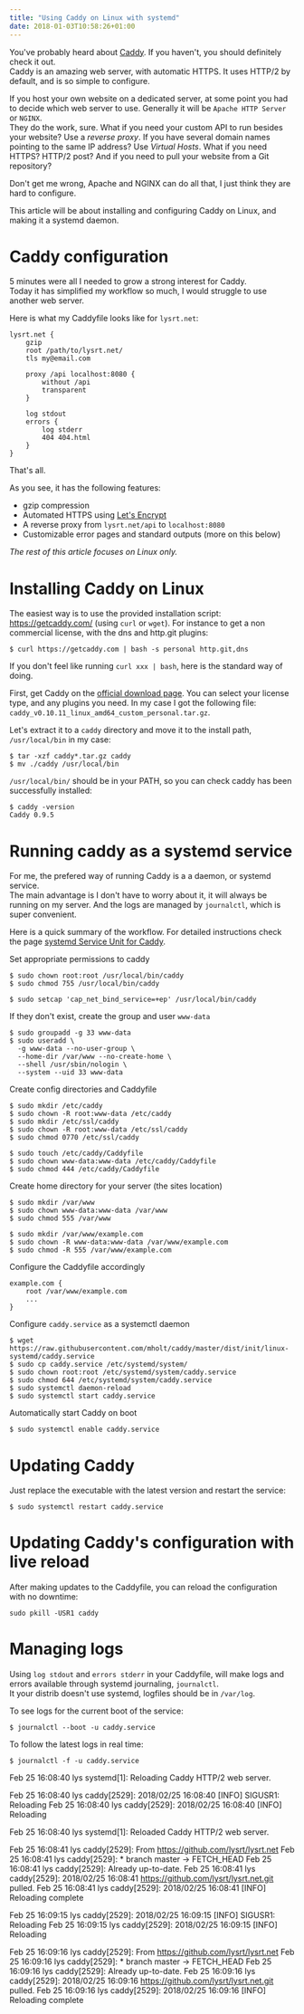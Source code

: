 ```yaml
---
title: "Using Caddy on Linux with systemd"
date: 2018-01-03T10:58:26+01:00
---
```


You've probably heard about [Caddy](https://caddyserver.com/). If you haven't, you should definitely check it out.  
Caddy is an amazing web server, with automatic HTTPS. It uses HTTP/2 by default, and is so simple to configure.

If you host your own website on a dedicated server, at some point you had to decide which web server to use. Generally it will be `Apache HTTP Server` or `NGINX`.  
They do the work, sure. What if you need your custom API to run besides your website? Use a *reverse proxy*.
If you have several domain names pointing to the same IP address? Use *Virtual Hosts*.
What if you need HTTPS? HTTP/2 post? And if you need to pull your website from a Git repository?

Don't get me wrong, Apache and NGINX can do all that, I just think they are hard to configure.

This article will be about installing and configuring Caddy on Linux, and making it a systemd daemon.

# Caddy configuration

5 minutes were all I needed to grow a strong interest for Caddy.  
Today it has simplified my workflow so much, I would struggle to use another web server. 

Here is what my Caddyfile looks like for `lysrt.net`:

```
lysrt.net {
    gzip
    root /path/to/lysrt.net/
    tls my@email.com
    
    proxy /api localhost:8080 {
        without /api
        transparent
    }
    
    log stdout
    errors {
        log stderr
        404 404.html
    }
}
```

That's all.

As you see, it has the following features:

* gzip compression
* Automated HTTPS using [Let's Encrypt](https://letsencrypt.org/)
* A reverse proxy from `lysrt.net/api` to `localhost:8080`
* Customizable error pages and standard outputs (more on this below)

*The rest of this article focuses on Linux only.*

# Installing Caddy on Linux

The easiest way is to use the provided installation script: https://getcaddy.com/ (using `curl` or `wget`). For instance to get a non commercial license, with the dns and http.git plugins:  

```shell
$ curl https://getcaddy.com | bash -s personal http.git,dns
```

If you don't feel like running `curl xxx | bash`, here is the standard way of doing.

First, get Caddy on the [official download page](https://caddyserver.com/download). You can select your license type, and any plugins you need. In my case I got the following file: `caddy_v0.10.11_linux_amd64_custom_personal.tar.gz`.

Let's extract it to a `caddy` directory and move it to the install path, `/usr/local/bin` in my case:
```shell
$ tar -xzf caddy*.tar.gz caddy
$ mv ./caddy /usr/local/bin
```

`/usr/local/bin/` should be in your PATH, so you can check caddy has been successfully installed:
```shell
$ caddy -version
Caddy 0.9.5
```

# Running caddy as a systemd service

For me, the prefered way of running Caddy is a a daemon, or systemd service.  
The main advantage is I don't have to worry about it, it will always be running on my server. And the logs are managed by `journalctl`, which is super convenient.

Here is a quick summary of the workflow. For detailed instructions check the page [systemd Service Unit for Caddy](https://github.com/mholt/caddy/tree/master/dist/init/linux-systemd).

Set appropriate permissions to caddy
```shell
$ sudo chown root:root /usr/local/bin/caddy
$ sudo chmod 755 /usr/local/bin/caddy

$ sudo setcap 'cap_net_bind_service=+ep' /usr/local/bin/caddy
```

If they don't exist, create the group and user `www-data`
```shell
$ sudo groupadd -g 33 www-data
$ sudo useradd \
  -g www-data --no-user-group \
  --home-dir /var/www --no-create-home \
  --shell /usr/sbin/nologin \
  --system --uid 33 www-data
```

Create config directories and Caddyfile
```shell
$ sudo mkdir /etc/caddy
$ sudo chown -R root:www-data /etc/caddy
$ sudo mkdir /etc/ssl/caddy
$ sudo chown -R root:www-data /etc/ssl/caddy
$ sudo chmod 0770 /etc/ssl/caddy

$ sudo touch /etc/caddy/Caddyfile
$ sudo chown www-data:www-data /etc/caddy/Caddyfile
$ sudo chmod 444 /etc/caddy/Caddyfile
```

Create home directory for your server (the sites location)
```shell
$ sudo mkdir /var/www
$ sudo chown www-data:www-data /var/www
$ sudo chmod 555 /var/www

$ sudo mkdir /var/www/example.com
$ sudo chown -R www-data:www-data /var/www/example.com
$ sudo chmod -R 555 /var/www/example.com
```

Configure the Caddyfile accordingly
```
example.com {
    root /var/www/example.com
    ...
}
```

Configure `caddy.service` as a systemctl daemon
```shell
$ wget https://raw.githubusercontent.com/mholt/caddy/master/dist/init/linux-systemd/caddy.service
$ sudo cp caddy.service /etc/systemd/system/
$ sudo chown root:root /etc/systemd/system/caddy.service
$ sudo chmod 644 /etc/systemd/system/caddy.service
$ sudo systemctl daemon-reload
$ sudo systemctl start caddy.service
```

Automatically start Caddy on boot
```shell
$ sudo systemctl enable caddy.service
```

# Updating Caddy

Just replace the executable with the latest version and restart the service:
```shell
$ sudo systemctl restart caddy.service
```

# Updating Caddy's configuration with live reload

After making updates to the Caddyfile, you can reload the configuration with no downtime:
```shell
sudo pkill -USR1 caddy
```

# Managing logs

Using `log stdout` and `errors stderr` in your Caddyfile, will make logs and errors available through systemd journaling, `journalctl`.  
It your distrib doesn't use systemd, logfiles should be in `/var/log`.

To see logs for the current boot of the service:
```shell
$ journalctl --boot -u caddy.service
```

To follow the latest logs in real time:
```shell
$ journalctl -f -u caddy.service
```



Feb 25 16:08:40 lys systemd[1]: Reloading Caddy HTTP/2 web server.

Feb 25 16:08:40 lys caddy[2529]: 2018/02/25 16:08:40 [INFO] SIGUSR1: Reloading
Feb 25 16:08:40 lys caddy[2529]: 2018/02/25 16:08:40 [INFO] Reloading

Feb 25 16:08:40 lys systemd[1]: Reloaded Caddy HTTP/2 web server.

Feb 25 16:08:41 lys caddy[2529]: From https://github.com/lysrt/lysrt.net
Feb 25 16:08:41 lys caddy[2529]: * branch            master     -> FETCH_HEAD
Feb 25 16:08:41 lys caddy[2529]: Already up-to-date.
Feb 25 16:08:41 lys caddy[2529]: 2018/02/25 16:08:41 https://github.com/lysrt/lysrt.net.git pulled.
Feb 25 16:08:41 lys caddy[2529]: 2018/02/25 16:08:41 [INFO] Reloading complete




Feb 25 16:09:15 lys caddy[2529]: 2018/02/25 16:09:15 [INFO] SIGUSR1: Reloading
Feb 25 16:09:15 lys caddy[2529]: 2018/02/25 16:09:15 [INFO] Reloading

Feb 25 16:09:16 lys caddy[2529]: From https://github.com/lysrt/lysrt.net
Feb 25 16:09:16 lys caddy[2529]: * branch            master     -> FETCH_HEAD
Feb 25 16:09:16 lys caddy[2529]: Already up-to-date.
Feb 25 16:09:16 lys caddy[2529]: 2018/02/25 16:09:16 https://github.com/lysrt/lysrt.net.git pulled.
Feb 25 16:09:16 lys caddy[2529]: 2018/02/25 16:09:16 [INFO] Reloading complete
